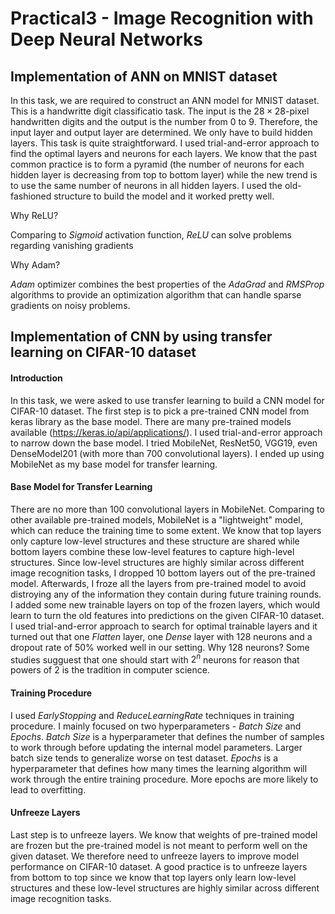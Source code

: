 # Practical3 - Image Recognition with Deep Neural Networks

## Implementation of ANN on MNIST dataset

In this task, we are required to construct an ANN model for MNIST dataset. This is a handwritte digit classificatio task. The input is the $28\times 28$-pixel handwritten digits and the output is the number from 0 to 9. Therefore, the input layer and output layer are determined. We only have to build hidden layers. This task is quite straightforward. I used trial-and-error approach to find the optimal layers and neurons for each layers. We know that the past common practice is to form a pyramid (the number of neurons for each hidden layer is decreasing from top to bottom layer) while the new trend is to use the same number of neurons in all hidden layers. I used the old-fashioned structure to build the model and it worked pretty well.

Why ReLU?

Comparing to *Sigmoid* activation function, *ReLU* can solve problems regarding vanishing gradients

Why Adam?

*Adam* optimizer combines the best properties of the *AdaGrad* and *RMSProp* algorithms to provide an optimization algorithm that can handle sparse gradients on noisy problems.



## Implementation of CNN by using transfer learning on CIFAR-10 dataset

#### Introduction

In this task, we were asked to use transfer learning to build a CNN model for CIFAR-10 dataset. The first step is to pick a pre-trained CNN model from keras library as the base model. There are many pre-trained models available (https://keras.io/api/applications/). I used trial-and-error approach to narrow down the base model. I tried MobileNet, ResNet50, VGG19, even DenseModel201 (with more than 700 convolutional layers). I ended up using MobileNet as my base model for transfer learning. 

#### Base Model for Transfer Learning

There are no more than 100 convolutional layers in MobileNet. Comparing to other available pre-trained models, MobileNet is a "lightweight" model, which can reduce the training time to some extent. We know that top layers only capture low-level structures and these structure are shared while bottom layers combine these low-level features to capture high-level structures. Since low-level structures are highly similar across different image recognition tasks, I dropped 10 bottom layers out of the pre-trained model. Afterwards, I froze all the layers from pre-trained model to avoid distroying any of the information they contain during future training rounds. I added some new trainable layers on top of the frozen layers, which would learn to turn the old features into predictions on the given CIFAR-10 dataset. I used trial-and-error approach to search for optimal trainable layers and it turned out that one *Flatten* layer, one *Dense* layer with 128 neurons and a dropout rate of 50% worked well in our setting. Why 128 neurons? Some studies sugguest that one should start with $2^n$ neurons for reason that powers of 2 is the tradition in computer science.

#### Training Procedure

I used *EarlyStopping* and *ReduceLearningRate* techniques in training procedure. I mainly focused on two hyperparameters - *Batch Size* and *Epochs*. 
*Batch Size* is a hyperparameter that defines the number of samples to work through before updating the internal model parameters. Larger batch size tends to generalize worse on test dataset.
*Epochs* is a hyperparameter that defines how many times the learning algorithm will work through the entire training procedure. More epochs are more likely to lead to overfitting.

#### Unfreeze Layers

Last step is to unfreeze layers. We know that weights of pre-trained model are frozen but the pre-trained model is not meant to perform well on the given dataset. We therefore need to unfreeze layers to improve model performance on CIFAR-10 dataset. A good practice is to unfreeze layers from bottom to top since we know that top layers only learn low-level structures and these low-level structures are highly similar across different image recognition tasks.